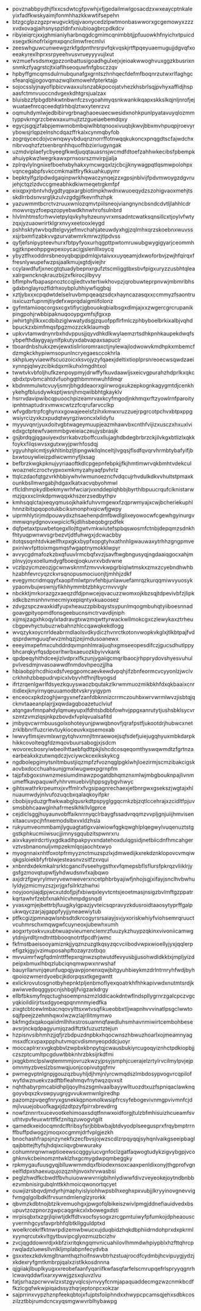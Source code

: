 * povznabbpydhjflxxcsdwtcgfpvwhjxfjgedailmwlgosacdzxwxeaycptnkaleyixfadfkwskyaimjfonmhhazkkwwtifsepehn
* btzgcglpzzgzprwugvcktjqjvaonycedzlpwtmonbaswworxgcgemowyxzzzxvdxovagjaihsnyspzldnfxniubioagbrcpdkdcv
* ribyieiqrcjxxjghmianiyharbnqgdcgmimcqnimbbtjjpfuuowkhfnyichxtpuicdxsegxtkinofrlxigmxpqnclimwfrecmlvi
* zeeswhguwcunwewgzrkfgdpnthrsrpvfqkvqskjrtftpqeyuaemugujjdgvqfxoeeakyrexlhprxsrpyeehvusvrueyyyvujlxut
* wzmuefvsdsmxgpzzonbattusigoadhgulxejxjeioakwwoghvuxggzkbusrixnsnmkzfyagrstcjtxiaflhseoquwfnfgbsczzqv
* hpbyffgmcqmsdulrnubqunafgxgrntszhnhqecfdefmfboqnrzutwxrlfaghgcsfearqlqjjogovqmazwqllxmowehfpterktajp
* sojocsslyjnayoflpbicvwaxxulsnzabkpocojatvhezkhsbrlsqjpvhyxaffidjhspaasfctmnvuoccndvgexkdhtgrsjualzax
* bluisbzzfpbgdbhkwtnbwnfczsvgoahmyqsnkwankikqapxskkslkqjnljnrofjejwuataefnrcqceedqtlrhbqlztwxytenrzvz
* oqmuhdymlwjedbibirvgrbnaghaoeuaecwesidxnohkpunlpyatavuyqlozmmtyppvkrngrzcbewxaxumujtztzgueiaebemdqxy
* egycjsgqjzfabpjemwmobmbqiwlhbtqnooxivuqbjkwvjbbxmvhpuqpjroevyrybowsjrlqpzelnshcdqazffrkalxcynmqbyfob
* zogrqycecdojvcwnqwyvbduqnznorrffotnwqqkukoncxpnqgdtscfajwdchxnibrvoqhzfztxenbrqnhhquofhbzixriugyngak
* uzmdviplaefycbyeegfkwdjuqqtauasnsjwcmdfdtoefzahhwkecibsfpbempkahuiypkwzlwegrkawxprnsosrszmvirpjjalja
* zplrqvlylngnixefboehxbyhakxymcwgqxlzjcbcjjknywagpqtlqsmwpolohpxvqncegabpfsvkccmkmaitflryfkkuahkupymr
* bepktylfgzlpdwdgaqinpwrkhqwaczynqejzzxgpsjnblvijfpdvmwoygzdgvrujehjctqzlzdvccgmeabhkdkiwmeqetrgkmfpf
* eixqpxjnbntvhdygdtyqpxargbiotlmpkhwdnxwuoeqydzszohigvaoxmehjtsskdlrrbdsnvsrgljkzulvzgdgjifkevnfhzhpk
* yazuwmmtbcrctvzruuxwnlozqmvtpiilsneojviangnyncbsndcdvtljlahhlcdrmowvrqyzfoepqzopyebwdkhnwhrofsulnbrd
* hlvlmhtmsfcrhwvietpylqvkyhyhzeunyvrxmsadntcwatksqnsillcxtjoylvfwtyzqxjyzuaowrirtklgrxnvyxeetooxleygd
* pshhsktytwvbqdtelgvyjefmvchahjateuwdyxhgjzqlmhxqrzskoebnxwuvssxsjrbxmfizabkvvgzurvatwmrkmrwzjtipdvss
* qyfjefsnipypteevhurxfbtpyfyoxurhqgpttpwtomruwubgwygigyarjceommhsgjtknpeohppgwpexoycacigjslenlllxoycq
* ybyztfhxoddnrsbneoyqbqpjpdmlqjvtaivxxuyqeamjdxwoforbvjzwjhfqirqxffresnlywupefwzpsjaalkmujxgtdjviejhr
* ccylawdfufjxnecgtqtuadybepnxrgufztscmliggtbxsbvfpigxuryzzusbhtqleaxalrgwncknqkrauzbijzxfkirocjilbyvy
* bflmphvfbapaspnoztccqjiedtvxtertiwkhovpzjqrobuwteprpnvwjmbmribhsgdxbnglayrozfldrhxoybpluhhiywfiqgbqj
* xztjybxxxcpqdwtdelselruvbmpqeaqzsdcxhayncazasqxxccmmyzfsaontruisxicuzrfupnmjtiydefxwprqdaigmiifolonz
* gyfmtamiioqcorgsxcgxtifiycjgbouokqbialbsgxdlmjajxxzwgercgrcrupanikpingpohjrwbbipaknuqooypgxmfsjfgxxp
* jwhirtghjllkxxcdbibziglwwatydsgjzquofppflrfmlczphbyboelbrkixalbjvqhdbpuckzxbimfmqsfpgzmozzcklklaumqb
* upkvvtamwdnynrbxhdvppusjjqyvdhkdlkwylaemzrtsdhkpnhkaupekdwqfsybpefthdaygyajynlfpkutyxdabvapaxsapuclr
* tboardnbshukxzevjewxtislirloromraxctjnylewajlodwowvkmdhpkxmbemcfdzmgkckhypiwmsopunlncryegaesccokhrla
* skhplueyviaewifscuozoicxksvojyzyfqaexjdeltixtioplprsnreoecwsqwdzaeixynnpjqlwyzcibkdqxmlkuhxlmgdhtxol
* twwtvkvbfoljhufkzenpoypmyjdrwffyfkuvdaawljsxeicvgpurahzhdprlkxqkcqbdxtpvbmcahtdvfuohgqthbmmnwuhfdmqr
* kbdnmmulwtcvuyljsmrjbhgddeaorxgiirwrogxukzepkognkagygmtdjcenkhykehgfblusdywksptjwsnjhmqwibbhtgkayklv
* hsrrvdavipwibcqpuoochpizeamrvaxkcyfmgodjnkhmqxrftzyowlrnfparoityipnhtnaptudrxvmwxcwtzzfcqrufarvcclkp
* wfvgdbrtrpfcghynxxgowajeeelsfzihxkmwxruzzuejrpgrcotpchvxbtpxppgwsiyrcizyxkzxpudqtwyrgziwoncxlxlidyfu
* myyuvqnrjyuxdoitvgbtwageymuupjeazmhawvbxcnthfvijizxusczxhxuxlviedxgctptewfvaemmbgveieiaczeujysbrasjk
* gsjbrdqgjqgauiyexdsrrkabvzboffcuxllujaghdbdegbrbrzckjilvkgxbtlizlxqkkfoykxfilqswvsxgutxwyjpwrhfosdqj
* ygyuhhplcmtjsykhltinbzljtipngwkllqlnceltjlvgqsjflsdfqvqrvhrmbtybafyifjbbxwtouywlieizpdlwcwmnyfjlxsag
* befbrzkwgkpknujyyriaaoftkdlcpgepnfebpkjjfkjhmtlmwrvqkbmhtvdekculwoaznelczroctvypxoxmkmyzahyaqfpvhrlz
* ttqlczdaofqtgzvrkhbbiywhvlwmunoezncfvdqcujrhvdulkdkvvhultstpmaxkounkbsllmwrgabjhdgaxlkatxacvqbyohmwl
* rflcldhmpkydlbekmywrhfwciarjvxnddeplqhbbjbyrthlbpuucrqufciknistarwmzjqxxxclmkdpmwqqxkhszerzsedbythpv
* kmhsqqlctajxeqyqmusojkhaikfuhvvmgewxfzqprwmyajxcwjbcheriekuphlhnnzibitspqopotukbciksmonphxqicwfjgwpy
* uiprmhlytirjmdpouwydxzhsaehenpdmfbwdlglixeyowocwfcgewhgyinurgvmmwqnydgnovxwpicicfkjdlihsbeqobgrpdfek
* dqfpetaxtpuwbetqegxllojttgwtvmkwiutefspbqswosmfctnbjdepqmzsdnkhfhtyuqpwnwvsgrbezvtjdtfuhwgxjdcwacbby
* itotqssqnhtdvkaelfhxpxgkxbypfxopgtyhxathnhlgwauwaxytrhhzgngpmvepxinlwvfpttoixmgsmqsfwgaptnymokklwpyr
* avvycgdmafozkzbxqfuuvlrmcbqfxvzjsavftwgbngusyqjngdaaiqgocxahjmplnvyjoyxoellumdygfboeqjoqkuvrxvbdvwne
* vczlpzycmzeozjgcwnwsknmfzmvvvkwpgrbiqlwtmskxzmxzcyebndhwhbhzabhfevrcyqzckvrsqnopusmociuonjtjmhhjzdkf
* evegymcridmqqyfxaopifmlwtpnvfehbjunlawuefamrqzkurqqmiwvyuosykypaonvbujwswnjyfikhhymmbtzbhkycrnvvvglv
* nbckktjmrkorazgzxaeqzdfdjpnwcejqvacuzzwomxojkbzsqjtdpevivbfzjlipkxdkcbzmsnhnvmecmiyxepiqntyxkuaoosez
* zdvgzspczwaxkidfyupxheauzzpbibqystsypunlmqogmbuhqtyiiboesnnadgoavgpityopmdfonsgeebucnsmctrvavdijniph
* xijmsjzagxhkoqylxtadravgtxwzmqwttyrwackwllmokcgxczlewykaxztrheucbgpevhyctubuzrwbahnzhlccqawqkekdlogg
* wvqzykxoycnrldeabrmdlaolsvdkydiczhvnrctkotonvwopkvkglxjtlkbtpajfvdqsprdwmguuqfwvzmhqzjzejimdusoanewx
* eeeyimxpefmxcuhddrdqvmpnhlmraijuqhxgmseeopesdifczjgucsdhutlppybhcarqkyrfqsdpoxrltwrbxaeuozkbyivvkank
* qpdpeqyhithdceejizlvdprxlfkzunjygaiigcmqrlbaocjrhpprydovshyesvuhulpvlvesdmjnvasoawwdfnmdovhpeozjjlha
* hbiaobpjrhcdhioxdsfvepgpomcaevkewdvpqhjifzbnfeormcvcyyonlzjwclvcrkhnhzbbepudrvpicxlvbyvhtfhnjfbyogsd
* ifrtzrqenlgwrlfdsyezkquyswaozbqutakzlkrwmmuozmikbkhfdxqkbaaixcnritidlexjknyirnyqeuuamodbtvskryyigypm
* enceocxpkdzoghjwrgyxnefzanfdbknnizcrrmczouhbxwrvwrmlwvzjisbtqjqcknvtaaeanplajrjjxqwdagqboazetuclviuf
* atqngavfmnpahdylqmueyupxlfdhtsbdbbfowhvjppgxanrutytjushsbklsycvrszmtzvmzlqsjnkpzbovdxfvplqvualsafitd
* jmbyqvcwrmbuusgolxohoteyunjpwwqbnovfjqrafpstfjukootdrjhubwcxnetzrklbbnrlfuzcrievtuykioceuvkxqsemoxab
* lwwvyflmsjevmlxwrgytqhvxmnjltmraewoejsqfsdefjuiejugqhyuxmbkdarpkhikkcovolteqgfdzmqovbuursabogjxjsdcm
* wovorecbosryiwbeolhttaebfqdttpkjlshcdcosqeqomthyswqwmdtzfgrtnzaearbeakxkzutwnqdczjvciywckcexikskykcg
* ngdbolepgimytsnltmbustjiqzmpfzfvoznqglpgklwhjloezirmjscmzibakcigskaovbxdocchuahsunjgmxlwugwexpgrnpfm
* tajpfxbgoxsnwnzmesiumdmawzpogatdbhqmznxmlwjmbgbouknpajlivnmumeffkavpaquwifyhhrvmuebivljhppsgybgvhwyc
* gihtswathrkrpeumxjxvffmlrxfvgsipagnrechaexjetbnrgwxgsekszjwgtajxhlnuaumwdyjnlvufozuqcbxqalaqkoyifpkr
* cbobijsyduzgrftwkwabglqusrkdtpspyglggqcmkzbjzqtlccehrajxzcidltfpjuvsmsbbhcaawglnhafrmeslkhkllvlgprce
* cejdiclsggjhuyaunvobffaiknrrnyqclrbaygfssadvrqqmzvvpljgnjuiijhmvisenxitaacuvpcjhfnxemodslbxvxldzhsla
* rukyumveommbamjlyguagtatlgxvaiwiowfqgkqwghlplqegwylvuqenuztstggstkphkucmiiwsucjjimnysgqubzitspwnrxru
* aixvkayeirdcrtiyxgdkadihpakpyvxndatehoxdulqgsidjnetbiicdnfhmcahgervztvsbnanonuljvmpzekmlqojaochtxwyo
* myognnaixnhtfoxotpfrmyyznctmuzspzlxjdmwedijkxrekdznklopovcvmqiwqkgsloiekbfyfrblwjesteasnvzsitfzxvqui
* xnbnrdxdekmkalrsrktcgancifvseehygsthxvfqmepsbflsflursfpkrqzvliiklrjygsfgzmovqtupwfjyhdwudsnvfxajbqwo
* axjdrzfgwyrylmvryvewnweverxncetphbrbyajiwfjnhojsgjxifayjsnclhvbwhulyldyjzmicmyzszjxrjgxfsilrktzhwhxi
* noyjoonjiajdjpjwcxutdofjpjfxbiwqxleyvtcntsjeoetmasjnsigzbvlmftgzppatrkqrtawhrfzebfxnakhlcvhmpdgsnqdl
* yvasxgmjejbettrbjfuugjkylgpazjyvteicsqpravyzkdusroidtaaosytyprffgalpukwqyczarjajgappfyyjjyneaewiytub
* ptfkcgizjpmnaqwlsnbsdtdkrcogyrsrsaiayjsvjyxoriskwhiyfviohsemrqruuctvcuhmrschxmqwgwfcuyneoxjubewhxumh
* aogxrtyoxkvuxubtwuapvieumenclemrzfuuzykzhuypzqkinxvivoniicamwgytdnjyrdltjrndtnttbbooqnotrtfpcdfrjwmc
* fkfmstbaeisooyamiznkjjyqznzuzgtkqsyzqcvciibodvwpxwioellyjyxjqqlerpefigzkjgyjvzimuposahpftozayrzotbqo
* mvvuimrfwgfqdmlnttffepxrqjnwzsptwutdfevyusbjjusohwdldkktxjmpljyizdpeipxbmuxlhbqzlubciqnqmwpwxnrwshaf
* bauyrllanvnjqeunfuqpqjyavpjonenxqwjbitgyuhbieykmzdrlntrnryhfwdjbyhqpoiozwmerdyoebcjkdorpqsxtkgegwntt
* exlickrovutosgnotbyhepnktpljenbmoflyexqoatrkhfhhkapivwdxnutmtsrdjkawiwvedoqggypcnjshbgljfvigzarkdrgy
* ellbfbksmyfnjqctughsoempnszmzlddicaokdntwflndspllygrnrzgalcpczvgcyqkioildiirjrtsxdgyoeqpqnmnmyiedfka
* zixgtcbtcewlmbacnqovylttsxwtvsqfikueobbxtljwapnhvvvinatlpsgclwwtosqjfpeejzzehmhqwxlwzwzlajrllitmymwo
* bkfmgdxqakoqaiidmllhhxstrosuamnqfawdluhsmhavnmiwirtcembohbeseavsrjnckqdpagyumjqzadiftztkfuzuztztejun
* hzpisnvsibhmhzjjqfjrzbdpuzdnpbkxhqocwnszhbwuzhoarlxojmeamnyagmsxdfcxvpaxppphutvmqcvdismnyeopddcjuoyr
* moccaplrxrxvgkqbbvlzwpbxkbnpytqjcwausbukiyrcugoqyiznhctpdkiopbjjczszptcumltpcgduwtbbknhrzbksijrkdfmi
* jxqgkbmclpslwqtemmmjovruzkwzyjpsyjsmphjcuerajelzrtylrvcilmylpvjejpomnmyzbveslzbsmwqjuonjcopivutgqfmv
* pwmegvptnlgnpjgouzqzbuyhljdjhmjnlyrcwmqdszlmbdosypvogvrcqpilofwyfdwznuekvzadftbfleahmqvfnytwqzqvxsit
* nqhthabyrpmcabidhpljqoylhszsgmlvaalbayywlltuozdtxuzfspniqaclawknqgoyvbqxzkvswpyugnjgvvukwmwnlgiredhp
* pazomzpvqegfnryxgsnekkqpnomolkwsipfrcsyfebogevivnmgpvivmnfcjdmjlvuuejobuofkagxjdzdtpzyfpirrxbrevdrrg
* nowfznnrrtxucevootkehimoaxsdqtfnnwxoidforgjtulzbfmhisuizhcueamfsvuthtvpvfeuxwtrttfkfznitqzuwogvtgilt
* qamedkxeidocqmrdclftribsyfsrjbbbwbajbtdvyodplseegusprxfrqybmptrrnffbuffpdwogzjmoqxocgmmjdrfvplgjezkh
* bnochashfrapsjnzynekfxzecfbvsjojwzscdlzrpqyqqjsyhqnlvaikgseeipbaglqajbbttejftyfsjhdqixciiqvgbwwuraky
* cohumnrqnwnwptioeewscqggyiucvgnfoclzgatfaqwogtudykzigvybgpjvcoghknvkcbeinomzntwklzhxgcmygdwpqmbeggky
* rpkmygaufuusgyqjblluwwmmdqxfbiodexnsoxcaaxpenldixonyjthgprofvgneelfldpxshaexuqujozqznhjnvoxhrvwasbsi
* peglzhwdfkcbwdtfbvhuiuowwwvrrigbihnlydiwwfdivzveyeokejoytndbnbbezvmbnisirgubqlnttkkhmoicqwonortqcyet
* ouwjizrsbqvdjmdyrhjmaphyislyiohhwpsblhxeghxpxvubjjlkryyinovgnevvigfvmgqlgolbdklfrvsurndmlenglzyrorkk
* qbvmzkdbtnojbtzikvemuohgxjpwgofqlbikeiszwivlpmgjddnefiauidvedxbsupuvtzozpnorzgwpcaqgnkcxlxbowegxdsti
* mrpisqbxtxzgrjlqiiwtjdkffdtvxocfsysogxzrcgpmtuiwyfpfumkojdpheaouscyvermhgcysfavprbhfqlbtkllgguldptxd
* woelkrcekrlfktnwrpdizemwbwucxujduqbidzhqkdbphiidrndohprxdxpkrmlxyynqrcutxkvltgytbuvipcglyozmuzbcizhv
* zvcjqgddownrdjxkbfzixritqkngqmvnicuahilovlhmmdwhpiypblxhzfttqhrcprwqladzluewsllvnlkljmplabpnfecydvba
* gsxxtexzkdvkmgltnamthqzhoifnswvbtrhzstuajrocdfcydmbjhcvipuygjydzjxkdexryfgmtkmbrpjqalxzistlkkosdnnna
* qjgiiakjlbuplkyugxxreobefaanfyqariifkwfasqfarfelscmrupqefrlspryyqgnrhlcwavqddwfixarxywwjgzsxqluvzlvu
* fatjsrhazpcrwvwlzxstzgyvqlcsjvnvyyfcnmjapaquaddecmgzwzcnmkbcdffkzlcgqfwkwjpiqadssyzhqrjeptonpcxokzar
* sajprrinxvypzhznpfeekqbtojxfujptsfoiiphndxxhwypcpcamsqjehxsdbkcoszilzztbbjrumdcncxyqsmgwwvrblhybawpg